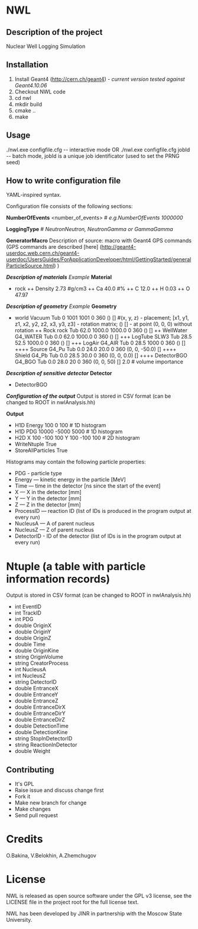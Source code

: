# NWL

## Description of the project
Nuclear Well Logging Simulation

## Installation
1. Install Geant4 (http://cern.ch/geant4) - *current version tested against Geant4.10.06*
2. Checkout NWL code
3. cd nwl
4. mkdir build
5. cmake ..
6. make

## Usage
./nwl.exe configfile.cfg        -- interactive mode
OR
./nwl.exe configfile.cfg jobId  -- batch mode, jobId is a unique job identificator (used to set the PRNG seed)

## How to write configuration file
YAML-inspired syntax.

Configuration file consists of the following sections:

**NumberOfEvents** <number_of_events> # *e.g.NumberOfEvents 1000000*

**LoggingType** <type>  # *NeutronNeutron, NeutronGamma or GammaGamma*

**GeneratorMacro**
Description of source: macro with Geant4 GPS commands
(GPS commands are described [here] (http://geant4-userdoc.web.cern.ch/geant4-userdoc/UsersGuides/ForApplicationDeveloper/html/GettingStarted/generalParticleSource.html) )

***Description of materials***
*Example*
**Material**
+ rock
++ Density 2.73 #g/cm3
++ Ca 40.0 #%
++ C 12.0
++ H 0.03
++ O 47.97

***Description of geometry***
*Example*
**Geometry**
+ world Vacuum Tub 0 1001 1001 0 360 () [] #(x, y, z) - placement; [x1, y1, z1, x2, y2, z2, x3, y3, z3] - rotation matrix; () [] - at point (0, 0, 0) without rotation
++ Rock rock Tub 62.0 1000.0 1000.0 0 360 () []
++ WellWater G4_WATER Tub 0.0 62.0 1000.0 0 360 () []
+++ LogTube SLW3 Tub 28.5 52.5 1000.0 0 360 () []
+++ LogAir G4_AIR Tub 0 28.5 1000 0 360 () []
++++ Source G4_Pu Tub 0.0 24.0 20.0 0 360 (0, 0, -50.0) []
++++ Shield G4_Pb Tub 0.0 28.5 30.0 0 360 (0, 0, 0.0) []
++++ DetectorBGO G4_BGO Tub 0.0 28.0 20 0 360 (0, 0, 50) [] 2.0 # volume importance

***Description of sensitive detector***
**Detector**
+ DetectorBGO

***Configuration of the output***
Output is stored in CSV format (can be changed to ROOT in nwlAnalysis.hh)

**Output**
+ H1D Energy 100 0 100     # 1D histogram
+ H1D PDG 10000 -5000 5000 # 1D histogram
+ H2D X 100 -100 100 Y 100 -100 100 # 2D histogram
+ WriteNtuple True
+ StoreAllParticles True

Histograms may contain the following particle properties:
* PDG - particle type
* Energy — kinetic energy in the particle [MeV]
* Time — time in the detector [ns since the start of the event]
* X — X in the detector [mm]
* Y — Y in the detector [mm]
* Z — Z in the detector [mm]
* ProcessID — reaction ID (list of IDs is produced in the program output at every run)
* NucleusA — A of parent nucleus
* NucleusZ — Z of parent nucleus
* DetectorID - ID of the detector (list of IDs is in the program output at every run)

# Ntuple (a table with particle information records)
Output is stored in CSV format (can be changed to ROOT in nwlAnalysis.hh)
* int EventID 	
* int TrackID 	 	
* int PDG 
* double OriginX	 
* double OriginY 
* double OriginZ 
* double Time 	
* double OriginKine 
* string OriginVolume	 
* string CreatorProcess 
* int NucleusA    
* int NucleusZ 
* string DetectorID
* double EntranceX 
* double EntranceY 
* double EntranceZ 
* double EntranceDirX 
* double EntranceDirY 
* double EntranceDirZ 
* double DetectionTime 
* double DetectionKine 
* string StopInDetectorID 
* string ReactionInDetector 
* double Weight 

## Contributing
* It's GPL
* Raise issue and discuss change first
* Fork it
* Make new branch for change
* Make changes
* Send pull request

# Credits
O.Bakina, V.Belokhin, A.Zhemchugov 

# License
NWL is released as open source software under the GPL v3 license, see the LICENSE file in the project root for the full license text.

NWL has been developed by JINR in partnership with the Moscow State University.
